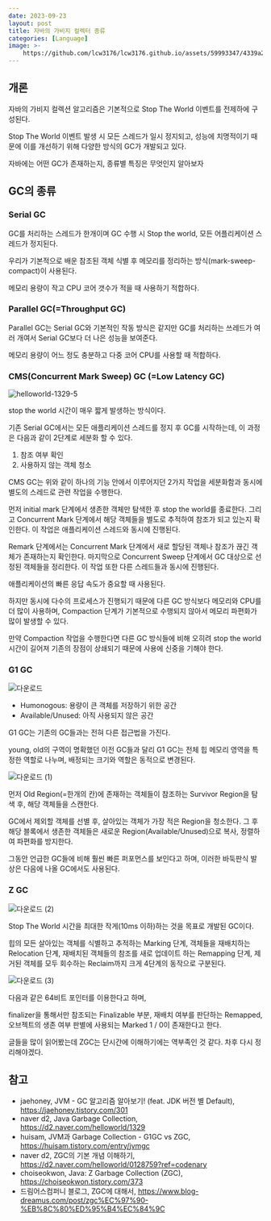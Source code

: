 ```yaml
---
date: 2023-09-23
layout: post
title: 자바의 가비지 컬렉터 종류
categories: [Language]
image: >-
    https://github.com/lcw3176/lcw3176.github.io/assets/59993347/4339a251-89fe-4bff-aeeb-7f9c9e42dd02
---
```


## 개론

자바의 가비지 컬렉션 알고리즘은 기본적으로 Stop The World 이벤트를 전제하에 구성된다.

Stop The World 이벤트 발생 시 모든 스레드가 일시 정지되고, 성능에 치명적이기 때문에
이를 개선하기 위해 다양한 방식의 GC가 개발되고 있다.

자바에는 어떤 GC가 존재하는지, 종류별 특징은 무엇인지 알아보자

## GC의 종류

### Serial GC

GC를 처리하는 스레드가 한개이며 GC 수행 시 Stop the world, 모든 어플리케이션 스레드가 정지된다.

우리가 기본적으로 배운 참조된 객체 식별 후 메모리를 정리하는 방식(mark-sweep-compact)이 사용된다.

메모리 용량이 작고 CPU 코어 갯수가 적을 때 사용하기 적합하다.

### Parallel GC(=Throughput GC)

Parallel GC는 Serial GC와 기본적인 작동 방식은 같지만 GC를 처리하는 쓰레드가 여러 개여서 Serial GC보다 더 나은 성능을 보여준다.

메모리 용량이 어느 정도 충분하고 다중 코어 CPU를 사용할 때 적합하다.

### CMS(Concurrent Mark Sweep) GC (=Low Latency GC)

![helloworld-1329-5](https://github.com/lcw3176/lcw3176.github.io/assets/59993347/a02af9fa-af45-4ab1-9ea7-d22ac6d028e5)


stop the world 시간이 매우 짧게 발생하는 방식이다.

기존 Serial GC에서는 모든 애플리케이션 스레드를 정지 후 GC를 시작하는데,
이 과정은 다음과 같이 2단계로 세분화 할 수 있다.

1. 참조 여부 확인
2. 사용하지 않는 객체 청소

CMS GC는 위와 같이 하나의 기능 안에서 이루어지던 2가지 작업을 세분화함과 동시에 별도의 스레드로 관련 작업을 수행한다.

먼저 initial mark 단계에서 생존한 객체만 탐색한 후 stop the world를 종료한다.
그리고 Concurrent Mark 단계에서 해당 객체들을 별도로 추적하여 참조가 되고 있는지 확인한다.
이 작업은 애플리케이션 스레드와 동시에 진행된다.

Remark 단계에서는 Concurrent Mark 단계에서 새로 할당된 객체나 참조가 끊긴 객체가 존재하는지 확인한다. 
마지막으로 Concurrent Sweep 단계에서 GC 대상으로 선정된 객체들을 정리한다. 
이 작업 또한 다른 스레드들과 동시에 진행된다.

애플리케이션의 빠른 응답 속도가 중요할 때 사용된다.

하지만 동시에 다수의 프로세스가 진행되기 때문에 다른 GC 방식보다 메모리와 CPU를 더 많이 사용하며,
Compaction 단계가 기본적으로 수행되지 않아서 메모리 파편화가 많이 발생할 수 있다.

만약 Compaction 작업을 수행한다면 다른 GC 방식들에 비해 오히려 stop the world 시간이 길어져 
기존의 장점이 상쇄되기 때문에 사용에 신중을 기해야 한다.

### G1 GC

![다운로드](https://github.com/lcw3176/lcw3176.github.io/assets/59993347/443739b0-a7df-4175-a286-bdeeca8e2ae8)

- Humonogous: 용량이 큰 객체를 저장하기 위한 공간
- Available/Unused: 아직 사용되지 않은 공간

G1 GC는 기존의 GC들과는 전혀 다른 접근법을 가진다.

young, old의 구역이 명확했던 이전 GC들과 달리 
G1 GC는 전체 힙 메모리 영역을 특정한 역할로 나누며,
배정되는 크기와 역할은 동적으로 변경된다. 

![다운로드 (1)](https://github.com/lcw3176/lcw3176.github.io/assets/59993347/f30fcab8-c7c7-4561-9bfa-af719eb8dd23)

먼저 Old Region(=한개의 칸)에 존재하는 객체들이 참조하는 Survivor Region을 탐색 후, 해당 객체들을 스캔한다.

GC에서 제외할 객체를 선별 후, 살아있는 객체가 가장 적은 Region을 청소한다.
그 후 해당 블록에서 생존한 객체들은 새로운 Region(Available/Unused)으로 복사, 정렬하여 파편화를 방지한다.

그동안 언급한 GC들에 비해 훨씬 빠른 퍼포먼스를 보인다고 하며, 
이러한 바둑판식 발상은 다음에 나올 GC에서도 사용된다.


### Z GC

![다운로드 (2)](https://github.com/lcw3176/lcw3176.github.io/assets/59993347/5d904c12-c07b-437b-8992-44a73d02ec59)

Stop The World 시간을 최대한 작게(10ms 이하)하는 것을 목표로 개발된 GC이다.

힙의 모든 살아있는 객체를 식별하고 추적하는 Marking 단계,
객체들을 재배치하는 Relocation 단계,
재배치된 객체들의 참조를 새로 업데이트 하는 Remapping 단계,
제거된 객체를 모두 회수하는 Reclaim까지 크게 4단계의 동작으로 구분된다.


![다운로드 (3)](https://github.com/lcw3176/lcw3176.github.io/assets/59993347/2cd12e40-2dd6-48e0-b254-c8674d800cc1)

다음과 같은 64비트 포인터를 이용한다고 하며, 

finalizer을 통해서만 참조되는 Finalizable 부분,
재배치 여부를 판단하는 Remapped,
오브젝트의 생존 여부 판별에 사용되는 Marked 1 / 0이 존재한다고 한다.

글들을 많이 읽어봤는데 ZGC는 단시간에 이해하기에는 역부족인 것 같다. 차후 다시 정리해야겠다. 

## 참고
- jaehoney, JVM - GC 알고리즘 알아보기! (feat. JDK 버전 별 Default), https://jaehoney.tistory.com/301
- naver d2, Java Garbage Collection, https://d2.naver.com/helloworld/1329
- huisam, JVM과 Garbage Collection - G1GC vs ZGC, https://huisam.tistory.com/entry/jvmgc
- naver d2, ZGC의 기본 개념 이해하기, https://d2.naver.com/helloworld/0128759?ref=codenary
- choiseokwon, Java: Z Garbage Collection (ZGC), https://choiseokwon.tistory.com/373
- 드림어스컴퍼니 블로그, ZGC에 대해서, https://www.blog-dreamus.com/post/zgc%EC%97%90-%EB%8C%80%ED%95%B4%EC%84%9C